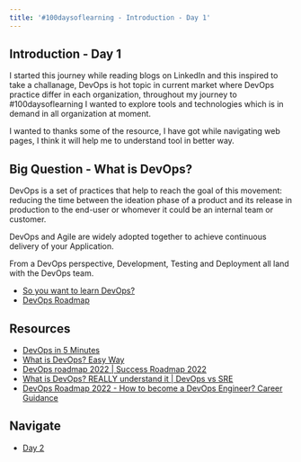 ```yaml
---
title: '#100daysoflearning - Introduction - Day 1'
---
```


## Introduction - Day 1
I started this journey while reading blogs on LinkedIn and this inspired to take a challanage, DevOps is hot topic in current market where DevOps practice differ in each organization, throughout my journey to #100daysoflearning I wanted to explore tools and technologies which is in demand in all organization at moment.

I wanted to thanks some of the resource, I have got while navigating web pages, I think it will help me to understand tool in better way.

## Big Question - What is DevOps?
DevOps is a set of practices that help to reach the goal of this movement: reducing the time between the ideation phase of a product and its release in production to the end-user or whomever it could be an internal team or customer. 

DevOps and Agile are widely adopted together to achieve continuous delivery of your Application.

From a DevOps perspective, Development, Testing and Deployment all land with the DevOps team.

- [So you want to learn DevOps?](https://blog.kasten.io/devops-learning-curve)
- [DevOps Roadmap](https://roadmap.sh/devops)

## Resources
- [DevOps in 5 Minutes](https://www.youtube.com/watch?v=Xrgk023l4lI)
- [What is DevOps? Easy Way](https://www.youtube.com/watch?v=_Gpe1Zn-1fE&t=43s)
- [DevOps roadmap 2022 | Success Roadmap 2022](https://www.youtube.com/watch?v=7l_n97Mt0ko)
- [What is DevOps? REALLY understand it | DevOps vs SRE](https://www.youtube.com/watch?v=0yWAtQ6wYNM&list=PLy7NrYWoggjwV7qC4kmgbgtFBsqkrsefG&index=1)
- [DevOps Roadmap 2022 - How to become a DevOps Engineer? Career Guidance](https://www.youtube.com/watch?v=dPJXZaKr6rM&t=19s)

## Navigate 
- [Day 2](day02.md)
